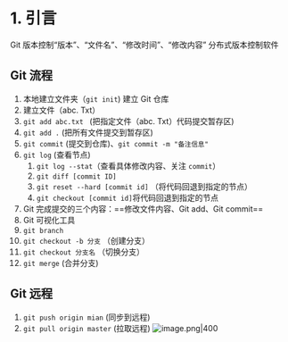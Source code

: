 # 1. 引言 
Git 版本控制“版本”、“文件名”、“修改时间”、“修改内容”
分布式版本控制软件 

## Git 流程 
1. 本地建立文件夹（`git init`) 建立 Git 仓库
2. 建立文件（abc. Txt）
3. `git add abc.txt ` (把指定文件（abc. Txt）代码提交暂存区)
4. `git add .` (把所有文件提交到暂存区)
5. `git commit` (提交到仓库)、`git commit -m "备注信息"`
6. `git log` (查看节点)
	1. `git log --stat`（查看具体修改内容、关注 `commit`）
	2. `git diff [commit ID]`
	3. `git reset --hard [commit id]` （将代码回退到指定的节点）
	4. `git checkout [commit id]`将代码回退到指定的节点
7. Git 完成提交的三个内容：==修改文件内容、Git add、Git commit==
8. Git 可视化工具 
9. `git branch` 
10. `git checkout -b 分支` （创建分支）
11. `git checkout 分支名` （切换分支）
12. `git merge` (合并分支)

## Git 远程
1. `git push origin mian` (同步到远程)
2. `git pull origin master` (拉取远程)
![image.png|400](https://fig-1321973591.cos.ap-nanjing.myqcloud.com/20250319184848.png)


